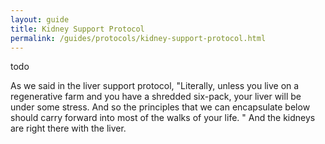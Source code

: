 ```yaml
---
layout: guide
title: Kidney Support Protocol
permalink: /guides/protocols/kidney-support-protocol.html
---
```


todo

As we said in the liver support protocol, "Literally, unless you live on a regenerative farm and you have a shredded six-pack, your liver will be under some stress. And so the principles that we can encapsulate below should carry forward into most of the walks of your life. "  And the kidneys are right there with the liver. 

